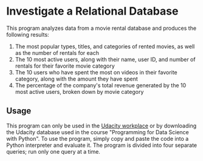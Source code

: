 # Investigate a Relational Database

This program analyzes data from a movie rental database and produces the following results:
1. The most popular types, titles, and categories of rented movies, as well as the number of rentals for each
2. The 10 most active users, along with their name, user ID, and number of rentals for their favorite movie category
3. The 10 users who have spent the most on videos in their favorite category, along with the amount they have spent
4. The percentage of the company's total revenue generated by the 10 most active users, broken down by movie category

## Usage

This program can only be used in the [Udacity workplace](https://www.udacity.com/workplace) or by downloading the Udacity database used in the course "Programming for Data Science with Python". To use the program, simply copy and paste the code into a Python interpreter and evaluate it. The program is divided into four separate queries; run only one query at a time.

